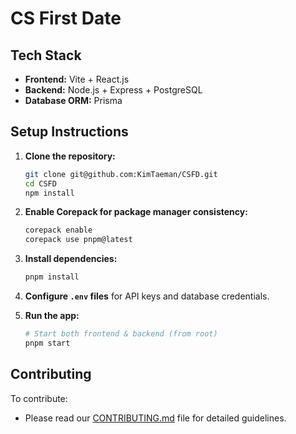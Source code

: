 # CS First Date

## Tech Stack

- **Frontend:** Vite + React.js
- **Backend:** Node.js + Express + PostgreSQL
- **Database ORM:** Prisma

## Setup Instructions

1. **Clone the repository:**

   ```sh
   git clone git@github.com:KimTaeman/CSFD.git
   cd CSFD
   npm install
   ```
   
2. **Enable Corepack for package manager consistency:**
   ```sh
   corepack enable
   corepack use pnpm@latest
   ```

3. **Install dependencies:**

   ```sh
   pnpm install
   ```

3. **Configure `.env` files** for API keys and database credentials.

4. **Run the app:**

   ```sh
   # Start both frontend & backend (from root)
   pnpm start
   ```

## Contributing

To contribute:

- Please read our [CONTRIBUTING.md](CONTRIBUTING.md) file for detailed guidelines.
